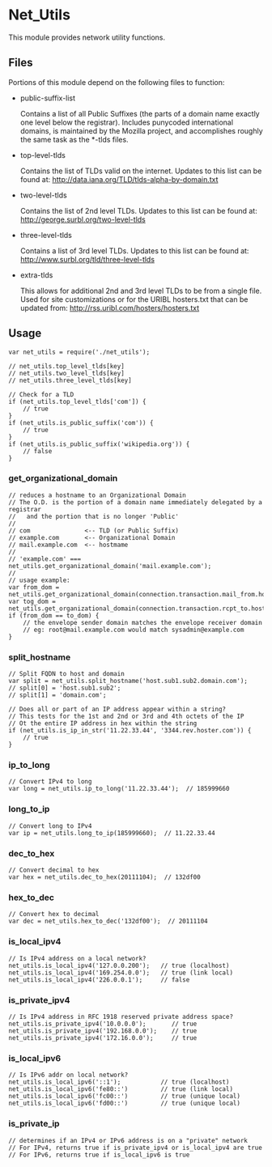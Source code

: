 Net\_Utils
=========

This module provides network utility functions.

## Files


Portions of this module depend on the following files to function:

* public-suffix-list

  Contains a list of all Public Suffixes (the parts of a domain name exactly
  one level below the registrar). Includes punycoded international domains, is
  maintained by the Mozilla project, and accomplishes roughly the same task
  as the \*-tlds files.

* top-level-tlds

  Contains the list of TLDs valid on the internet.
  Updates to this list can be found at:
  http://data.iana.org/TLD/tlds-alpha-by-domain.txt

* two-level-tlds

  Contains the list of 2nd level TLDs.
  Updates to this list can be found at:
  http://george.surbl.org/two-level-tlds

* three-level-tlds

  Contains a list of 3rd level TLDs.
  Updates to this list can be found at:
  http://www.surbl.org/tld/three-level-tlds

* extra-tlds

  This allows for additional 2nd and 3rd level TLDs to be
  from a single file.  Used for site customizations or
  for the URIBL hosters.txt that can be updated from:
  http://rss.uribl.com/hosters/hosters.txt


## Usage


    var net_utils = require('./net_utils');

    // net_utils.top_level_tlds[key]
    // net_utils.two_level_tlds[key]
    // net_utils.three_level_tlds[key]

    // Check for a TLD
    if (net_utils.top_level_tlds['com']) {
        // true 
    }
    if (net_utils.is_public_suffix('com')) {
        // true
    }
    if (net_utils.is_public_suffix('wikipedia.org')) {
        // false
    }

### get_organizational_domain

    // reduces a hostname to an Organizational Domain
    // The O.D. is the portion of a domain name immediately delegated by a registrar
    //   and the portion that is no longer 'Public'
    //
    // com               <-- TLD (or Public Suffix)
    // example.com       <-- Organizational Domain
    // mail.example.com  <-- hostmame
    //
    // 'example.com' === net_utils.get_organizational_domain('mail.example.com');
    // 
    // usage example:
    var from_dom = net_utils.get_organizational_domain(connection.transaction.mail_from.host);
    var tog_dom = net_utils.get_organizational_domain(connection.transaction.rcpt_to.host);
    if (from_dom == to_dom) {
        // the envelope sender domain matches the envelope receiver domain
        // eg: root@mail.example.com would match sysadmin@example.com
    }

### split_hostname

    // Split FQDN to host and domain
    var split = net_utils.split_hostname('host.sub1.sub2.domain.com');
    // split[0] = 'host.sub1.sub2';
    // split[1] = 'domain.com';

    // Does all or part of an IP address appear within a string?
    // This tests for the 1st and 2nd or 3rd and 4th octets of the IP
    // Ot the entire IP address in hex within the string
    if (net_utils.is_ip_in_str('11.22.33.44', '3344.rev.hoster.com')) {
        // true
    }

### ip_to_long

    // Convert IPv4 to long
    var long = net_utils.ip_to_long('11.22.33.44');  // 185999660

### long_to_ip

    // Convert long to IPv4
    var ip = net_utils.long_to_ip(185999660);  // 11.22.33.44

### dec_to_hex

    // Convert decimal to hex
    var hex = net_utils.dec_to_hex(20111104);  // 132df00

### hex_to_dec

    // Convert hex to decimal
    var dec = net_utils.hex_to_dec('132df00');  // 20111104

### is_local_ipv4

    // Is IPv4 address on a local network?
    net_utils.is_local_ipv4('127.0.0.200');   // true (localhost)
    net_utils.is_local_ipv4('169.254.0.0');   // true (link local)
    net_utils.is_local_ipv4('226.0.0.1');     // false

### is_private_ipv4

    // Is IPv4 address in RFC 1918 reserved private address space?
    net_utils.is_private_ipv4('10.0.0.0');       // true
    net_utils.is_private_ipv4('192.168.0.0');    // true
    net_utils.is_private_ipv4('172.16.0.0');     // true

### is_local_ipv6

    // Is IPv6 addr on local network?
    net_utils.is_local_ipv6('::1');           // true (localhost)
    net_utils.is_local_ipv6('fe80::')         // true (link local)
    net_utils.is_local_ipv6('fc00::')         // true (unique local)
    net_utils.is_local_ipv6('fd00::')         // true (unique local)

### is_private_ip

    // determines if an IPv4 or IPv6 address is on a "private" network
    // For IPv4, returns true if is_private_ipv4 or is_local_ipv4 are true
    // For IPv6, returns true if is_local_ipv6 is true
